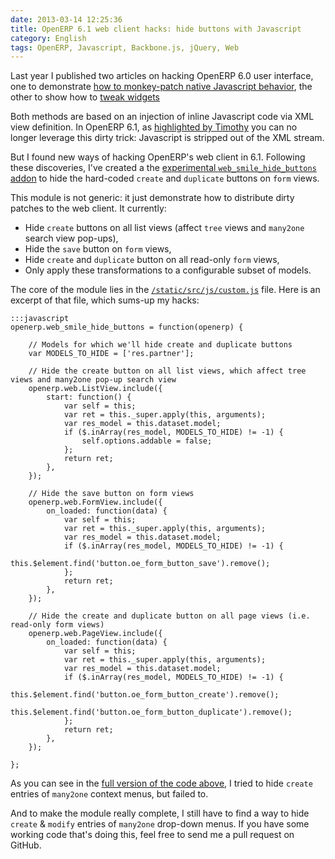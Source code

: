 ```yaml
---
date: 2013-03-14 12:25:36
title: OpenERP 6.1 web client hacks: hide buttons with Javascript
category: English
tags: OpenERP, Javascript, Backbone.js, jQuery, Web
---
```


Last year I published two articles on hacking OpenERP 6.0 user interface, one to demonstrate [how to monkey-patch native Javascript behavior](http://kevin.deldycke.com/2012/02/how-to-monkey-patch-openerp-native-javascript/), the other to show how to [tweak widgets](http://kevin.deldycke.com/2012/05/hacking-openerp-60-user-interface-javascript/)

Both methods are based on an injection of inline Javascript code via XML view definition. In OpenERP 6.1, as [highlighted by Timothy](http://kevin.deldycke.com/2012/02/how-to-monkey-patch-openerp-native-javascript/#comment-769313088) you can no longer leverage this dirty trick: Javascript is stripped out of the XML stream.

But I found new ways of hacking OpenERP's web client in 6.1. Following these discoveries, I've created a the [experimental `web_smile_hide_buttons` addon](https://github.com/Smile-SA/smile_openerp_addons_6.1/tree/master/web_smile_hide_buttons/) to hide the hard-coded `create` and `duplicate` buttons on `form` views.

This module is not generic: it just demonstrate how to distribute dirty patches to the web client. It currently:

  * Hide `create` buttons on all list views (affect `tree` views and `many2one` search view pop-ups),
  * Hide the `save` button on `form` views,
  * Hide `create` and `duplicate` button on all read-only `form` views,
  * Only apply these transformations to a configurable subset of models.

The core of the module lies in the [`/static/src/js/custom.js`](https://github.com/Smile-SA/smile_openerp_addons_6.1/blob/master/web_smile_hide_buttons/static/src/js/custom.js) file. Here is an excerpt of that file, which sums-up my hacks:

    :::javascript
    openerp.web_smile_hide_buttons = function(openerp) {

        // Models for which we'll hide create and duplicate buttons
        var MODELS_TO_HIDE = ['res.partner'];

        // Hide the create button on all list views, which affect tree views and many2one pop-up search view
        openerp.web.ListView.include({
            start: function() {
                var self = this;
                var ret = this._super.apply(this, arguments);
                var res_model = this.dataset.model;
                if ($.inArray(res_model, MODELS_TO_HIDE) != -1) {
                    self.options.addable = false;
                };
                return ret;
            },
        });

        // Hide the save button on form views
        openerp.web.FormView.include({
            on_loaded: function(data) {
                var self = this;
                var ret = this._super.apply(this, arguments);
                var res_model = this.dataset.model;
                if ($.inArray(res_model, MODELS_TO_HIDE) != -1) {
                    this.$element.find('button.oe_form_button_save').remove();
                };
                return ret;
            },
        });

        // Hide the create and duplicate button on all page views (i.e. read-only form views)
        openerp.web.PageView.include({
            on_loaded: function(data) {
                var self = this;
                var ret = this._super.apply(this, arguments);
                var res_model = this.dataset.model;
                if ($.inArray(res_model, MODELS_TO_HIDE) != -1) {
                    this.$element.find('button.oe_form_button_create').remove();
                    this.$element.find('button.oe_form_button_duplicate').remove();
                };
                return ret;
            },
        });

    };

As you can see in the [full version of the code above](https://github.com/Smile-SA/smile_openerp_addons_6.1/blob/master/web_smile_hide_buttons/static/src/js/custom.js), I tried to hide `create` entries of `many2one` context menus, but failed to.

And to make the module really complete, I still have to find a way to hide `create` & `modify` entries of `many2one` drop-down menus. If you have some working code that's doing this, feel free to send me a pull request on GitHub.
